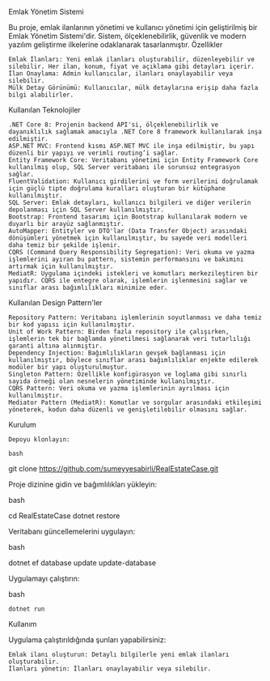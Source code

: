 Emlak Yönetim Sistemi

Bu proje, emlak ilanlarının yönetimi ve kullanıcı yönetimi için geliştirilmiş bir Emlak Yönetim Sistemi'dir. Sistem, ölçeklenebilirlik, güvenlik ve modern yazılım geliştirme ilkelerine odaklanarak tasarlanmıştır.
Özellikler

    Emlak İlanları: Yeni emlak ilanları oluşturabilir, düzenleyebilir ve silebilir. Her ilan, konum, fiyat ve açıklama gibi detayları içerir.
    İlan Onaylama: Admin kullanıcılar, ilanları onaylayabilir veya silebilir.
    Mülk Detay Görünümü: Kullanıcılar, mülk detaylarına erişip daha fazla bilgi alabilirler.

Kullanılan Teknolojiler

    .NET Core 8: Projenin backend API'si, ölçeklenebilirlik ve dayanıklılık sağlamak amacıyla .NET Core 8 framework kullanılarak inşa edilmiştir.
    ASP.NET MVC: Frontend kısmı ASP.NET MVC ile inşa edilmiştir, bu yapı düzenli bir yapıyı ve verimli routing’i sağlar.
    Entity Framework Core: Veritabanı yönetimi için Entity Framework Core kullanılmış olup, SQL Server veritabanı ile sorunsuz entegrasyon sağlar.
    FluentValidation: Kullanıcı girdilerini ve form verilerini doğrulamak için güçlü tipte doğrulama kuralları oluşturan bir kütüphane kullanılmıştır.
    SQL Server: Emlak detayları, kullanıcı bilgileri ve diğer verilerin depolanması için SQL Server kullanılmıştır.
    Bootstrap: Frontend tasarımı için Bootstrap kullanılarak modern ve duyarlı bir arayüz sağlanmıştır.
    AutoMapper: Entityler ve DTO'lar (Data Transfer Object) arasındaki dönüşümleri yönetmek için kullanılmıştır, bu sayede veri modelleri daha temiz bir şekilde işlenir.
    CQRS (Command Query Responsibility Segregation): Veri okuma ve yazma işlemlerini ayıran bu pattern, sistemin performansını ve bakımını artırmak için kullanılmıştır.
    MediatR: Uygulama içindeki istekleri ve komutları merkezileştiren bir yapıdır. CQRS ile entegre olarak, işlemlerin işlenmesini sağlar ve sınıflar arası bağımlılıkları minimize eder.

Kullanılan Design Pattern'ler

    Repository Pattern: Veritabanı işlemlerinin soyutlanması ve daha temiz bir kod yapısı için kullanılmıştır.
    Unit of Work Pattern: Birden fazla repository ile çalışırken, işlemlerin tek bir bağlamda yönetilmesi sağlanarak veri tutarlılığı garanti altına alınmıştır.
    Dependency Injection: Bağımlılıkların gevşek bağlanması için kullanılmıştır, böylece sınıflar arası bağımlılıklar enjekte edilerek modüler bir yapı oluşturulmuştur.
    Singleton Pattern: Özellikle konfigürasyon ve loglama gibi sınırlı sayıda örneği olan nesnelerin yönetiminde kullanılmıştır.
    CQRS Pattern: Veri okuma ve yazma işlemlerinin ayrılması için kullanılmıştır.
    Mediator Pattern (MediatR): Komutlar ve sorgular arasındaki etkileşimi yöneterek, kodun daha düzenli ve genişletilebilir olmasını sağlar.

Kurulum

    Depoyu klonlayın:

    bash

git clone https://github.com/sumeyyesabirli/RealEstateCase.git

Proje dizinine gidin ve bağımlılıkları yükleyin:

bash

cd RealEstateCase
dotnet restore

Veritabanı güncellemelerini uygulayın:

bash

dotnet ef database update
update-database

Uygulamayı çalıştırın:

bash

    dotnet run

Kullanım

Uygulama çalıştırıldığında şunları yapabilirsiniz:

    Emlak ilanı oluşturun: Detaylı bilgilerle yeni emlak ilanları oluşturabilir.
    İlanları yönetin: İlanları onaylayabilir veya silebilir.

